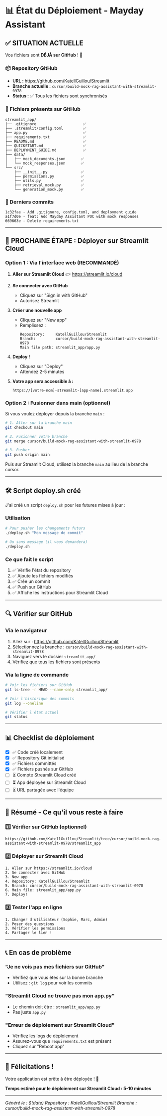 # 📊 État du Déploiement - Mayday Assistant

## ✅ SITUATION ACTUELLE

Vos fichiers sont **DÉJÀ sur GitHub** ! 🎉

### 📦 Repository GitHub
- **URL :** https://github.com/KatellGuillou/Streamlit
- **Branche actuelle :** `cursor/build-mock-rag-assistant-with-streamlit-0978`
- **Status :** ✅ Tous les fichiers sont synchronisés

### 📁 Fichiers présents sur GitHub

```
streamlit_app/
├── .gitignore                     ✅
├── .streamlit/config.toml         ✅
├── app.py                         ✅
├── requirements.txt               ✅
├── README.md                      ✅
├── QUICKSTART.md                  ✅
├── DEPLOYMENT_GUIDE.md            ✅
├── data/
│   ├── mock_documents.json       ✅
│   └── mock_responses.json       ✅
└── src/
    ├── __init__.py               ✅
    ├── permissions.py            ✅
    ├── utils.py                  ✅
    ├── retrieval_mock.py         ✅
    └── generation_mock.py        ✅
```

### 📝 Derniers commits

```
1c32fae - Add .gitignore, config.toml, and deployment guide
a1f7d0e - feat: Add Mayday Assistant POC with mock responses
669663e - Delete requirements.txt
```

---

## 🚀 PROCHAINE ÉTAPE : Déployer sur Streamlit Cloud

### Option 1 : Via l'interface web (RECOMMANDÉ)

1. **Aller sur Streamlit Cloud**
   👉 https://streamlit.io/cloud

2. **Se connecter avec GitHub**
   - Cliquez sur "Sign in with GitHub"
   - Autorisez Streamlit

3. **Créer une nouvelle app**
   - Cliquez sur "New app"
   - Remplissez :
     ```
     Repository:     KatellGuillou/Streamlit
     Branch:         cursor/build-mock-rag-assistant-with-streamlit-0978
     Main file path: streamlit_app/app.py
     ```

4. **Deploy !**
   - Cliquez sur "Deploy"
   - Attendez 2-5 minutes

5. **Votre app sera accessible à :**
   ```
   https://[votre-nom]-streamlit-[app-name].streamlit.app
   ```

### Option 2 : Fusionner dans main (optionnel)

Si vous voulez déployer depuis la branche `main` :

```bash
# 1. Aller sur la branche main
git checkout main

# 2. Fusionner votre branche
git merge cursor/build-mock-rag-assistant-with-streamlit-0978

# 3. Pusher
git push origin main
```

Puis sur Streamlit Cloud, utilisez la branche `main` au lieu de la branche cursor.

---

## 🛠️ Script deploy.sh créé

J'ai créé un script `deploy.sh` pour les futures mises à jour :

### Utilisation

```bash
# Pour pusher les changements futurs
./deploy.sh "Mon message de commit"

# Ou sans message (il vous demandera)
./deploy.sh
```

### Ce que fait le script

1. ✅ Vérifie l'état du repository
2. ✅ Ajoute les fichiers modifiés
3. ✅ Crée un commit
4. ✅ Push sur GitHub
5. ✅ Affiche les instructions pour Streamlit Cloud

---

## 🔍 Vérifier sur GitHub

### Via le navigateur

1. Allez sur : https://github.com/KatellGuillou/Streamlit
2. Sélectionnez la branche : `cursor/build-mock-rag-assistant-with-streamlit-0978`
3. Naviguez vers le dossier `streamlit_app/`
4. Vérifiez que tous les fichiers sont présents

### Via la ligne de commande

```bash
# Voir les fichiers sur GitHub
git ls-tree -r HEAD --name-only streamlit_app/

# Voir l'historique des commits
git log --oneline

# Vérifier l'état actuel
git status
```

---

## 📊 Checklist de déploiement

- [x] ✅ Code créé localement
- [x] ✅ Repository Git initialisé
- [x] ✅ Fichiers committés
- [x] ✅ Fichiers pushés sur GitHub
- [ ] ⏳ Compte Streamlit Cloud créé
- [ ] ⏳ App déployée sur Streamlit Cloud
- [ ] ⏳ URL partagée avec l'équipe

---

## 🎯 Résumé - Ce qu'il vous reste à faire

### 1️⃣ Vérifier sur GitHub (optionnel)
```
https://github.com/KatellGuillou/Streamlit/tree/cursor/build-mock-rag-assistant-with-streamlit-0978/streamlit_app
```

### 2️⃣ Déployer sur Streamlit Cloud
```
1. Aller sur https://streamlit.io/cloud
2. Se connecter avec GitHub
3. New app
4. Repository: KatellGuillou/Streamlit
5. Branch: cursor/build-mock-rag-assistant-with-streamlit-0978
6. Main file: streamlit_app/app.py
7. Deploy!
```

### 3️⃣ Tester l'app en ligne
```
1. Changer d'utilisateur (Sophie, Marc, Admin)
2. Poser des questions
3. Vérifier les permissions
4. Partager le lien !
```

---

## 📞 En cas de problème

### "Je ne vois pas mes fichiers sur GitHub"
- Vérifiez que vous êtes sur la bonne branche
- Utilisez : `git log` pour voir les commits

### "Streamlit Cloud ne trouve pas mon app.py"
- Le chemin doit être : `streamlit_app/app.py`
- Pas juste `app.py`

### "Erreur de déploiement sur Streamlit Cloud"
- Vérifiez les logs de déploiement
- Assurez-vous que `requirements.txt` est présent
- Cliquez sur "Reboot app"

---

## 🎊 Félicitations !

Votre application est prête à être déployée ! 🚀

**Temps estimé pour le déploiement sur Streamlit Cloud : 5-10 minutes**

---

*Généré le : $(date)*
*Repository : KatellGuillou/Streamlit*
*Branche : cursor/build-mock-rag-assistant-with-streamlit-0978*
